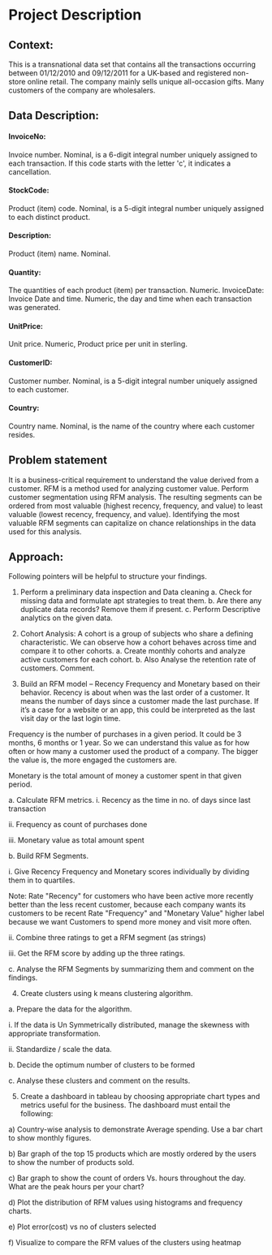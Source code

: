 
# Project Description

## Context: 
This is a transnational data set that contains all the transactions occurring between 01/12/2010 and 09/12/2011 for a UK-based and registered non-store online retail. The company mainly sells unique all-occasion gifts. Many customers of the company are wholesalers.

## Data Description:
#### InvoiceNo: 
Invoice number. Nominal, is a 6-digit integral number uniquely assigned to each transaction. If this code starts with the letter 'c', it indicates a cancellation. 

#### StockCode: 
Product (item) code. Nominal, is a 5-digit integral number uniquely assigned to each distinct product. 

#### Description: 
Product (item) name. Nominal. 

#### Quantity: 
The quantities of each product (item) per transaction. Numeric. 
InvoiceDate: Invoice Date and time. Numeric, the day and time when each transaction was generated. 

#### UnitPrice: 
Unit price. Numeric, Product price per unit in sterling. 

#### CustomerID: 
Customer number. Nominal, is a 5-digit integral number uniquely assigned to each customer. 

#### Country: 
Country name. Nominal, is the name of the country where each customer resides.


## Problem statement
It is a business-critical requirement to understand the value derived from a customer. RFM is a method used for analyzing customer value.
Perform customer segmentation using RFM analysis. The resulting segments can be ordered from most valuable (highest recency, frequency, and value) to least valuable (lowest recency, frequency, and value). Identifying the most valuable RFM segments can capitalize on chance relationships in the data used for this analysis.

## Approach:

Following pointers will be helpful to structure your findings.   


1.	Perform a preliminary data inspection and Data cleaning
a.	Check for missing data and formulate apt strategies to treat them.
b.	Are there any duplicate data records? Remove them if present.
c.	Perform Descriptive analytics on the given data.

2.	Cohort Analysis: A cohort is a group of subjects who share a defining characteristic. We can observe how a cohort behaves across time and compare it to other cohorts. 
a.	Create monthly cohorts and analyze active customers for each cohort.
b.	Also Analyse the retention rate of customers. Comment.

3.	Build an RFM model – Recency Frequency and Monetary based on their behavior.
Recency is about when was the last order of a customer. It means the number of days since a customer made the last purchase. If it’s a case for a website or an app, this could be interpreted as the last visit day or the last login time.

Frequency is the number of purchases in a given period. It could be 3 months, 6 months or 1 year. So we can understand this value as for how often or how many a customer used the product of a company. The bigger the value is, the more engaged the customers are.

Monetary is the total amount of money a customer spent in that given period. 

a.	Calculate RFM metrics.
i.	Recency as the time in no. of days since last transaction

ii.	Frequency as  count of purchases done 

iii.	Monetary value as total amount spent 


b.	Build RFM Segments.

i.	Give Recency Frequency and Monetary scores individually by dividing them in to quartiles.

Note: Rate "Recency" for customers who have been active more recently better than the less recent customer, because each company wants its customers to be recent 
Rate "Frequency" and "Monetary Value" higher label because we want Customers to spend more money and visit more often.

ii.	Combine three ratings to get a RFM segment (as strings)

iii.	Get the RFM score by adding up the three ratings.

c.	Analyse the RFM Segments by summarizing them and comment on the findings.

4.	Create clusters using k means clustering algorithm.

a.	Prepare the data for the algorithm.

i.	If the data is Un Symmetrically distributed, manage the skewness with appropriate transformation.

ii.	Standardize / scale the data.

b.	Decide the optimum number of clusters to be formed

c.	Analyse these clusters and comment on the results.

5.	Create a dashboard in tableau by choosing appropriate chart types and metrics useful for the business. The dashboard must entail the following: 


a)	Country-wise analysis to demonstrate Average spending. Use a bar chart to show monthly figures.

b)	Bar graph of the top 15 products which are mostly ordered by the users to show the number of products sold.

c)	Bar graph to show the count of orders Vs. hours throughout the day. What are the peak hours per your chart?

d)	Plot the distribution of RFM values using histograms and frequency charts.

e)	Plot error(cost) vs no of clusters selected

f)	 Visualize to compare the RFM values of the clusters using heatmap






